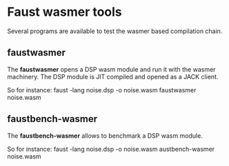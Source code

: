 # Faust wasmer tools
Several programs are available to test the wasmer based compilation chain.

## faustwasmer

The **faustwasmer** opens a DSP wasm module and run it with the wasmer machinery. The DSP module is JIT compiled and opened as a JACK client.

So for instance:
faust -lang noise.dsp -o noise.wasm
faustwasmer noise.wasm

## faustbench-wasmer

The **faustbench-wasmer** allows to benchmark a DSP wasm module. 

So for instance:
faust -lang noise.dsp -o noise.wasm
austbench-wasmer noise.wasm
